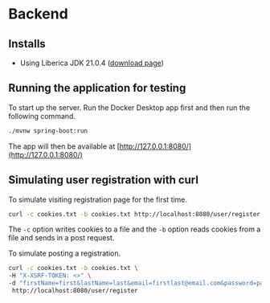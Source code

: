 # Backend
## Installs
- Using Liberica JDK 21.0.4 ([download page](https://bell-sw.com/pages/downloads/#jdk-21-lts))

## Running the application for testing
To start up the server.
Run the Docker Desktop app first and then run the following command.
```bash
./mvnw spring-boot:run
```
The app will then be available at [http://127.0.0.1:8080/](http://127.0.0.1:8080/)

## Simulating user registration with curl

To simulate visiting registration page for the first time.

```bash
curl -c cookies.txt -b cookies.txt http://localhost:8080/user/register
```

The `-c` option writes cookies to a file and the `-b` option reads cookies from a file and sends in a post request.

To simulate posting a registration.

```bash
curl -c cookies.txt -b cookies.txt \
-H "X-XSRF-TOKEN: <>" \
-d "firstName=first&lastName=last&email=firstlast@email.com&password=password" \
 http://localhost:8080/user/register
```